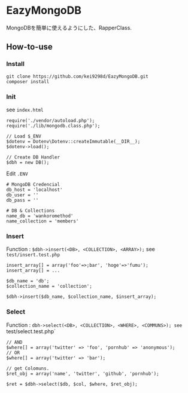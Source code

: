 # EazyMongoDB

MongoDBを簡単に使えるようにした、RapperClass.

## How-to-use

### Install
```
git clone https://github.com/kei9298d/EazyMongoDB.git
composer install
```

### Init
see `index.html`
```
require('./vendor/autoload.php');
require('./lib/mongodb.class.php');

// Load $_ENV
$dotenv = Dotenv\Dotenv::createImmutable(__DIR__);
$dotenv->load();

// Create DB Handler
$dbh = new DB();
```

Edit `.ENV`
```
# MongoDB Credencial
db_host = 'localhost'
db_user = ''
db_pass = ''

# DB & Collections
name_db = 'wankoromethod'
name_collection = 'members'

```

### Insert
Function : `$dbh->insert(<DB>, <COLLECTION>, <ARRAY>);`
see `test/insert.test.php`
```
insert_array[] = array('foo'=>;bar', 'hoge'=>'fumu');
insert_array[] = ...

$db_name = 'db';
$collection_name = 'collection';

$dbh->insert($db_name, $collection_name, $insert_array);
```

### Select
Function : `dbh->select(<DB>, <COLLECTION>, <WHERE>, <COMMUNS>);
see `test/select.test.php`
```
// AND
$where[] = array('twitter' => 'foo', 'pornhub' => 'anonymous');
// OR
$where[] = array('twitter' => 'bar');

// get Colomuns.
$ret_obj = array('name', 'twitter', 'github', 'pornhub');

$ret = $dbh->select($db, $col, $where, $ret_obj);
```
